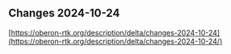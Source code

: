 ## Changes 2024-10-24

[https://oberon-rtk.org/description/delta/changes-2024-10-24](https://oberon-rtk.org/description/delta/changes-2024-10-24/)
